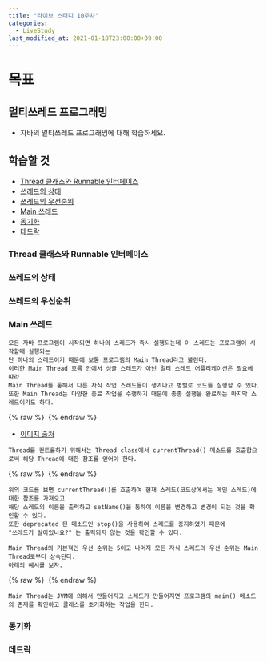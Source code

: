 ```yaml
---
title: "라이브 스터디 10주차"
categories: 
  - LiveStudy
last_modified_at: 2021-01-18T23:00:00+09:00
---
```


# 목표
## 멀티쓰레드 프로그래밍
- 자바의 멀티쓰레드 프로그래밍에 대해 학습하세요.

## 학습할 것
- [Thread 클래스와 Runnable 인터페이스](#Thread-클래스와-Runnable-인터페이스)
- [쓰레드의 상태](#쓰레드의-상태)
- [쓰레드의 우선순위](#쓰레드의-우선순위)
- [Main 쓰레드](#Main-쓰레드)
- [동기화](#동기화)
- [데드락](#데드락)

### Thread 클래스와 Runnable 인터페이스

### 쓰레드의 상태

### 쓰레드의 우선순위

### Main 쓰레드
    모든 자바 프로그램이 시작되면 하나의 스레드가 즉시 실행되는데 이 스레드는 프로그램이 시작할때 실행되는
    단 하나의 스레드이기 때문에 보통 프로그램의 Main Thread라고 불린다.
    이러한 Main Thread 흐름 안에서 싱글 스레드가 아닌 멀티 스레드 어플리케이션은 필요에 따라
    Main Thread를 통해서 다른 자식 작업 스레드들이 생겨나고 병렬로 코드를 실행할 수 있다.
    또한 Main Thread는 다양한 종료 작업을 수행하기 때문에 종종 실행을 완료하는 마지막 스레드이기도 하다.
    
{% raw %} <img src="https://chohongjae.github.io/assets/img/20210118livestudyweek10/mainThread.png" alt=""> {% endraw %}
- [이미지 출처](https://www.geeksforgeeks.org/main-thread-java/)

```text
Thread를 컨트롤하기 위해서는 Thread class에서 currentThread() 메소드를 호출함으로써 해당 Thread에 대한 참조를 얻어야 한다.
``` 
      
{% raw %} <img src="https://chohongjae.github.io/assets/img/20210118livestudyweek10/threadName.png" alt=""> {% endraw %}

    위의 코드를 보면 currentThread()를 호출하여 현재 스레드(코드상에서는 메인 스레드)에 대한 참조를 가져오고
    해당 스레드의 이름을 출력하고 setName()을 통하여 이름을 변경하고 변경이 되는 것을 확인할 수 있다.
    또한 deprecated 된 메소드인 stop()을 사용하여 스레드를 중지하였기 때문에
    "쓰레드가 살아있나요?" 는 출력되지 않는 것을 확인할 수 있다.

    
```text
Main Thread의 기본적인 우선 순위는 5이고 나머지 모든 자식 스레드의 우선 순위는 Main Thread로부터 상속된다.
아래의 예시를 보자.
```

{% raw %} <img src="https://chohongjae.github.io/assets/img/20210111livestudyweek10/childThread.png" alt=""> {% endraw %}

    Main Thread는 JVM에 의해서 만들어지고 스레드가 만들어지면 프로그램의 main() 메소드의 존재를 확인하고 클래스를 초기화하는 작업을 한다. 
    
### 동기화

### 데드락